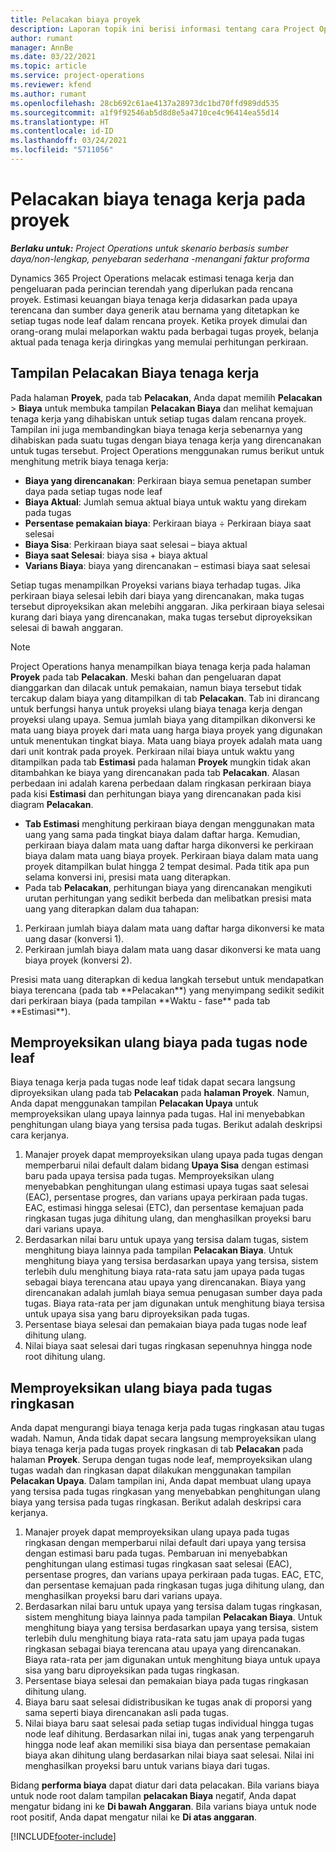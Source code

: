 ```yaml
---
title: Pelacakan biaya proyek
description: Laporan topik ini berisi informasi tentang cara Project Operations melacak kemajuan terhadap biaya tenaga kerja dan pengeluaran untuk proyek.
author: rumant
manager: AnnBe
ms.date: 03/22/2021
ms.topic: article
ms.service: project-operations
ms.reviewer: kfend
ms.author: rumant
ms.openlocfilehash: 28cb692c61ae4137a28973dc1bd70ffd989dd535
ms.sourcegitcommit: a1f9f92546ab5d8d8e5a4710ce4c96414ea55d14
ms.translationtype: HT
ms.contentlocale: id-ID
ms.lasthandoff: 03/24/2021
ms.locfileid: "5711056"
---
```

# <a name="labor-cost-tracking-on-projects"></a>Pelacakan biaya tenaga kerja pada proyek

_**Berlaku untuk:** Project Operations untuk skenario berbasis sumber daya/non-lengkap, penyebaran sederhana -menangani faktur proforma_

Dynamics 365 Project Operations melacak estimasi tenaga kerja dan pengeluaran pada perincian terendah yang diperlukan pada rencana proyek. Estimasi keuangan biaya tenaga kerja didasarkan pada upaya terencana dan sumber daya generik atau bernama yang ditetapkan ke setiap tugas node leaf dalam rencana proyek. Ketika proyek dimulai dan orang-orang mulai melaporkan waktu pada berbagai tugas proyek, belanja aktual pada tenaga kerja diringkas yang memulai perhitungan perkiraan.

## <a name="labor-cost-tracking-view"></a>Tampilan Pelacakan Biaya tenaga kerja

Pada halaman **Proyek**, pada tab **Pelacakan**, Anda dapat memilih **Pelacakan** > **Biaya** untuk membuka tampilan **Pelacakan Biaya** dan melihat kemajuan tenaga kerja yang dihabiskan untuk setiap tugas dalam rencana proyek. Tampilan ini juga membandingkan biaya tenaga kerja sebenarnya yang dihabiskan pada suatu tugas dengan biaya tenaga kerja yang direncanakan untuk tugas tersebut. Project Operations menggunakan rumus berikut untuk menghitung metrik biaya tenaga kerja:

- **Biaya yang direncanakan**: Perkiraan biaya semua penetapan sumber daya pada setiap tugas node leaf
- **Biaya Aktual**: Jumlah semua aktual biaya untuk waktu yang direkam pada tugas
- **Persentase pemakaian biaya**: Perkiraan biaya ÷ Perkiraan biaya saat selesai
- **Biaya Sisa**: Perkiraan biaya saat selesai – biaya aktual
- **Biaya saat Selesai**: biaya sisa + biaya aktual
- **Varians Biaya**: biaya yang direncanakan – estimasi biaya saat selesai

Setiap tugas menampilkan Proyeksi varians biaya terhadap tugas. Jika perkiraan biaya selesai lebih dari biaya yang direncanakan, maka tugas tersebut diproyeksikan akan melebihi anggaran. Jika perkiraan biaya selesai kurang dari biaya yang direncanakan, maka tugas tersebut diproyeksikan selesai di bawah anggaran.

>[!NOTE]
> Project Operations hanya menampilkan biaya tenaga kerja pada halaman **Proyek** pada tab **Pelacakan**. Meski bahan dan pengeluaran dapat dianggarkan dan dilacak untuk pemakaian, namun biaya tersebut tidak tercakup dalam biaya yang ditampilkan di tab **Pelacakan**. Tab ini dirancang untuk berfungsi hanya untuk proyeksi ulang biaya tenaga kerja dengan proyeksi ulang upaya.
Semua jumlah biaya yang ditampilkan dikonversi ke mata uang biaya proyek dari mata uang harga biaya proyek yang digunakan untuk menentukan tingkat biaya. Mata uang biaya proyek adalah mata uang dari unit kontrak pada proyek. Perkiraan nilai biaya untuk waktu yang ditampilkan pada tab **Estimasi** pada halaman **Proyek** mungkin tidak akan ditambahkan ke biaya yang direncanakan pada tab **Pelacakan**. Alasan perbedaan ini adalah karena perbedaan dalam ringkasan perkiraan biaya pada kisi **Estimasi** dan perhitungan biaya yang direncanakan pada kisi diagram **Pelacakan**. 
>
> - **Tab Estimasi** menghitung perkiraan biaya dengan menggunakan mata uang yang sama pada tingkat biaya dalam daftar harga. Kemudian, perkiraan biaya dalam mata uang daftar harga dikonversi ke perkiraan biaya dalam mata uang biaya proyek. Perkiraan biaya dalam mata uang proyek ditampilkan bulat hingga 2 tempat desimal. Pada titik apa pun selama konversi ini, presisi mata uang diterapkan. 
> - Pada tab **Pelacakan**, perhitungan biaya yang direncanakan mengikuti urutan perhitungan yang sedikit berbeda dan melibatkan presisi mata uang yang diterapkan dalam dua tahapan: 
   ><ol>
   ><li>Perkiraan jumlah biaya dalam mata uang daftar harga dikonversi ke mata uang dasar (konversi 1).</li>
   ><li>Perkiraan jumlah biaya dalam mata uang dasar dikonversi ke mata uang biaya proyek (konversi 2). </li>
   ></ol>
   >Presisi mata uang diterapkan di kedua langkah tersebut untuk mendapatkan biaya terencana (pada tab **Pelacakan**) yang menyimpang sedikit sedikit dari perkiraan biaya (pada tampilan **Waktu - fase** pada tab **Estimasi**). 
   
## <a name="reprojecting-costs-on-leaf-node-tasks"></a>Memproyeksikan ulang biaya pada tugas node leaf

Biaya tenaga kerja pada tugas node leaf tidak dapat secara langsung diproyeksikan ulang pada tab **Pelacakan** pada **halaman Proyek**. Namun, Anda dapat menggunakan tampilan **Pelacakan Upaya** untuk memproyeksikan ulang upaya lainnya pada tugas. Hal ini menyebabkan penghitungan ulang biaya yang tersisa pada tugas. Berikut adalah deskripsi cara kerjanya.

1. Manajer proyek dapat memproyeksikan ulang upaya pada tugas dengan memperbarui nilai default dalam bidang **Upaya Sisa** dengan estimasi baru pada upaya tersisa pada tugas. Memproyeksikan ulang menyebabkan penghitungan ulang estimasi upaya tugas saat selesai (EAC), persentase progres, dan varians upaya perkiraan pada tugas. EAC, estimasi hingga selesai (ETC), dan persentase kemajuan pada ringkasan tugas juga dihitung ulang, dan menghasilkan proyeksi baru dari varians upaya.
2. Berdasarkan nilai baru untuk upaya yang tersisa dalam tugas, sistem menghitung biaya lainnya pada tampilan **Pelacakan Biaya**. Untuk menghitung biaya yang tersisa berdasarkan upaya yang tersisa, sistem terlebih dulu menghitung biaya rata-rata satu jam upaya pada tugas sebagai biaya terencana atau upaya yang direncanakan. Biaya yang direncanakan adalah jumlah biaya semua penugasan sumber daya pada tugas. Biaya rata-rata per jam digunakan untuk menghitung biaya tersisa untuk upaya sisa yang baru diproyeksikan pada tugas.
3. Persentase biaya selesai dan pemakaian biaya pada tugas node leaf dihitung ulang.
4. Nilai biaya saat selesai dari tugas ringkasan sepenuhnya hingga node root dihitung ulang.

## <a name="reprojecting-costs-on-summary-tasks"></a>Memproyeksikan ulang biaya pada tugas ringkasan

Anda dapat mengurangi biaya tenaga kerja pada tugas ringkasan atau tugas wadah. Namun, Anda tidak dapat secara langsung memproyeksikan ulang biaya tenaga kerja pada tugas proyek ringkasan di tab **Pelacakan** pada halaman **Proyek**. Serupa dengan tugas node leaf, memproyeksikan ulang tugas wadah dan ringkasan dapat dilakukan menggunakan tampilan **Pelacakan Upaya**. Dalam tampilan ini, Anda dapat membuat ulang upaya yang tersisa pada tugas ringkasan yang menyebabkan penghitungan ulang biaya yang tersisa pada tugas ringkasan. Berikut adalah deskripsi cara kerjanya.

1. Manajer proyek dapat memproyeksikan ulang upaya pada tugas ringkasan dengan memperbarui nilai default dari upaya yang tersisa dengan estimasi baru pada tugas. Pembaruan ini menyebabkan penghitungan ulang estimasi tugas ringkasan saat selesai (EAC), persentase progres, dan varians upaya perkiraan pada tugas. EAC, ETC, dan persentase kemajuan pada ringkasan tugas juga dihitung ulang, dan menghasilkan proyeksi baru dari varians upaya.
2. Berdasarkan nilai baru untuk upaya yang tersisa dalam tugas ringkasan, sistem menghitung biaya lainnya pada tampilan **Pelacakan Biaya**. Untuk menghitung biaya yang tersisa berdasarkan upaya yang tersisa, sistem terlebih dulu menghitung biaya rata-rata satu jam upaya pada tugas ringkasan sebagai biaya terencana atau upaya yang direncanakan. Biaya rata-rata per jam digunakan untuk menghitung biaya untuk upaya sisa yang baru diproyeksikan pada tugas ringkasan.
3. Persentase biaya selesai dan pemakaian biaya pada tugas ringkasan dihitung ulang.
4. Biaya baru saat selesai didistribusikan ke tugas anak di proporsi yang sama seperti biaya direncanakan asli pada tugas.
5. Nilai biaya baru saat selesai pada setiap tugas individual hingga tugas node leaf dihitung. Berdasarkan nilai ini, tugas anak yang terpengaruh hingga node leaf akan memiliki sisa biaya dan persentase pemakaian biaya akan dihitung ulang berdasarkan nilai biaya saat selesai. Nilai ini menghasilkan proyeksi baru untuk varians biaya dari tugas. 


Bidang **performa biaya** dapat diatur dari data pelacakan. Bila varians biaya untuk node root dalam tampilan **pelacakan Biaya** negatif, Anda dapat mengatur bidang ini ke **Di bawah Anggaran**. Bila varians biaya untuk node root positif, Anda dapat mengatur nilai ke **Di atas anggaran**.


[!INCLUDE[footer-include](../includes/footer-banner.md)]
